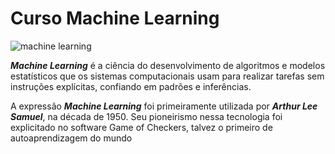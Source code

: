 # Curso Machine Learning

![machine learning](https://user-images.githubusercontent.com/64049906/235559462-d87b1c02-9bab-462b-a428-b0291f73af2f.png)

**_Machine Learning_** é a ciência do desenvolvimento de algoritmos e modelos estatísticos que os sistemas computacionais usam para realizar tarefas sem instruções explícitas, confiando em padrões e inferências.

A expressão **_Machine Learning_** foi primeiramente utilizada por **_Arthur Lee Samuel_**, na década de 1950. Seu pioneirismo nessa tecnologia foi explicitado no software Game of Checkers, talvez o primeiro de autoaprendizagem do mundo

